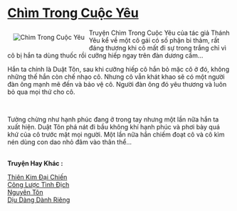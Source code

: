<a href="https://utruyen.com/chim-trong-cuoc-yeu/2301/" title="Chìm Trong Cuộc Yêu"><h1>Chìm Trong Cuộc Yêu</h1></a><div style="display:table"><img align="right" style="float: left; padding: 10px;" src="https://utruyen.com/images/story/200x260/chim-trong-cuoc-yeu.jpg" alt="Chìm Trong Cuộc Yêu">Truyện Chìm Trong Cuộc Yêu của tác giả Thánh Yêu kể về một cô gái có số phận bi thảm, rất đáng thương khi cô mất đi sự trong trắng chỉ vì cô bị hắn ta dùng thuốc rồi cưỡng hiếp ngay trên đàn dương cầm…<p></p>Hắn ta chính là Duật Tôn, sau khi cưỡng hiếp cô hắn bỏ mặc cô ở đó, không những thế hắn còn chế nhạo cô. Nhưng cô vẫn khát khao sẽ có một người đàn ông mạnh mẽ đến và bảo vệ cô. Người đàn ông đó yêu thương và luôn bỏ qua mọi thứ cho cô.<p></p> <p></p>Tưởng chừng như hạnh phúc đang ở trong tay nhưng một lần nữa hắn ta xuất hiện. Duật Tôn phá nát đi bầu không khí hạnh phúc và phơi bày quá khứ của cô trước mặt mọi người. Một lần nữa hắn chiếm đoạt cô và cô kìm nén dùng con dao nhỏ đâm vào thân thể…</div><p><br><b>Truyện Hay Khác :</b></p><a href="https://utruyen.com/thien-kim-dai-chien/7320/" alt="Thiên Kim Đại Chiến">Thiên Kim Đại Chiến</a><br/><a href="https://truyenngontinhay.wordpress.com/2019/10/03/cong-luoc-tinh-dich/" alt="Công Lược Tình Địch">Công Lược Tình Địch</a><br/><a href="https://github.com/quanluxury/truyenhot/tree/master/truyenhay/14284/" alt="Nguyên Tôn">Nguyên Tôn</a><br/><a href="https://www.wattpad.com/story/207588255-d%E1%BB%8Bu-d%C3%A0ng-d%C3%A0nh-ri%C3%AAng" alt="Dịu Dàng Dành Riêng">Dịu Dàng Dành Riêng</a><br/>